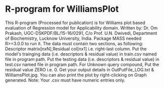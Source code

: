 # R-program for WilliamsPlot

 This R-program (Processed for publication) is for Williams plot based evaluation of Regression model for Applicability domain.
 Written by: Dr. Om Prakash, UGC-DSKPDF/BL/15-16/0291, C/o Prof. U.N. Dwivedi, Department of Biochemistry, Lucknow University, India.
 Package MASS needed R>=3.0.0 to run it.
 The data must contain two sections, as following: 
 Descriptor matrix[nxN],Residual col[nx1] i.e. right-last column.
 Put the model's trainging data (i.e. descriptors & residual value) in train.csv named file in program path.
 Put the testing data (i.e. descriptors & residual value) in test.csv named file in program path.
 For Unknown query compound, Put the residual value ZERO i.e. 0.
 Get your output details in OutPutFile_LOG.txt & WilliamsPlot.jpg.
 You can also print the plot by right-clicking on Graph generated.
 Note: Your .csv must have numeric entries only.
